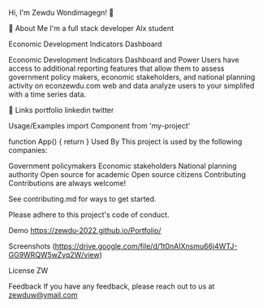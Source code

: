 Hi, I'm Zewdu Wondimagegn! 👋

🚀 About Me
I'm a full stack developer Alx student

Economic Development Indicators Dashboard

Economic Development Indicators Dashboard and Power Users have access to additional reporting features that allow them to assess government policy makers, economic stakeholders, and national planning activity on econzewdu.com web and data analyze users to your simplifed with a time series data.

🔗 Links
portfolio
linkedin
twitter

Usage/Examples
import Component from 'my-project'

function App() {
  return <Component />
}
Used By
This project is used by the following companies:

Government policymakers
Economic stakeholders
National planning authority
Open source for academic
Open source citizens
Contributing
Contributions are always welcome!

See contributing.md for ways to get started.

Please adhere to this project's code of conduct.

Demo
https://zewdu-2022.github.io/Portfolio/

Screenshots
(https://drive.google.com/file/d/1t0nAIXnsmu66j4WTJ-GG9WRQW5wZyq2W/view)

License
ZW

Feedback
If you have any feedback, please reach out to us at zewduw@ymail.com



